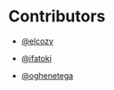 # Contributors
-  [@elcozy](https://github.com/elcozy)

-  [@ifatoki](https://github.com/ifatoki)

-  [@oghenetega](https://github.com/Tegadaniel)
